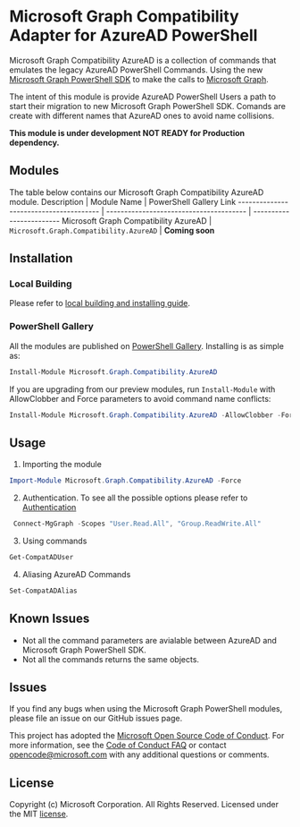 # Microsoft Graph Compatibility Adapter for AzureAD PowerShell

Microsoft Graph Compatibility AzureAD is a collection of commands that emulates the legacy AzureAD PowerShell Commands. Using the new [Microsoft Graph PowerShell SDK](https://github.com/microsoftgraph/msgraph-sdk-powershell) to make the calls to [Microsoft Graph](http://microsoft.graph.com).

The intent of this module is provide AzureAD PowerShell Users a path to start their migration to new Microsoft Graph PowerShell SDK. Comands are create with different names that AzureAD ones to avoid name collisions.

**This module is under development NOT READY for Production dependency.**

## Modules

The table below contains our Microsoft Graph Compatibility AzureAD module. 
Description                             | Module Name                             | PowerShell Gallery Link
--------------------------------------- | --------------------------------------- | ------------------------
Microsoft Graph Compatibility AzureAD   | `Microsoft.Graph.Compatibility.AzureAD` | **Coming soon**

## Installation

### Local Building

Please refer to [local building and installing guide](/build/readme.md).

### PowerShell Gallery

All the modules are published on [PowerShell Gallery](https://www.powershellgallery.com/packages/Microsoft.Graph.Compatibility.AzureAD). Installing is as simple as:

``` powershell
Install-Module Microsoft.Graph.Compatibility.AzureAD
```

If you are upgrading from our preview modules, run `Install-Module` with AllowClobber and Force parameters to avoid command name conflicts:

``` powershell
Install-Module Microsoft.Graph.Compatibility.AzureAD -AllowClobber -Force
```

## Usage

1. Importing the module
```powershell
Import-Module Microsoft.Graph.Compatibility.AzureAD -Force
```

2. Authentication. To see all the possible options please refer to [Authentication](https://github.com/microsoftgraph/msgraph-sdk-powershell/blob/dev/README.md#usage)
```powershell
 Connect-MgGraph -Scopes "User.Read.All", "Group.ReadWrite.All"
```

3. Using commands

```powershell
Get-CompatADUser
```

4. Aliasing AzureAD Commands

```powershell
Set-CompatADAlias
```

## Known Issues

- Not all the command parameters are avialable between AzureAD and Microsoft Graph PowerShell SDK.
- Not all the commands returns the same objects.

## Issues

If you find any bugs when using the Microsoft Graph PowerShell modules, please file an issue on our GitHub issues page.

This project has adopted the [Microsoft Open Source Code of Conduct](https://opensource.microsoft.com/codeofconduct/). For more information, see the [Code of Conduct FAQ](https://opensource.microsoft.com/codeofconduct/faq/) or contact [opencode@microsoft.com](mailto:opencode@microsoft.com) with any additional questions or comments.

## License

Copyright (c) Microsoft Corporation. All Rights Reserved. Licensed under the MIT [license](LICENSE.txt).

